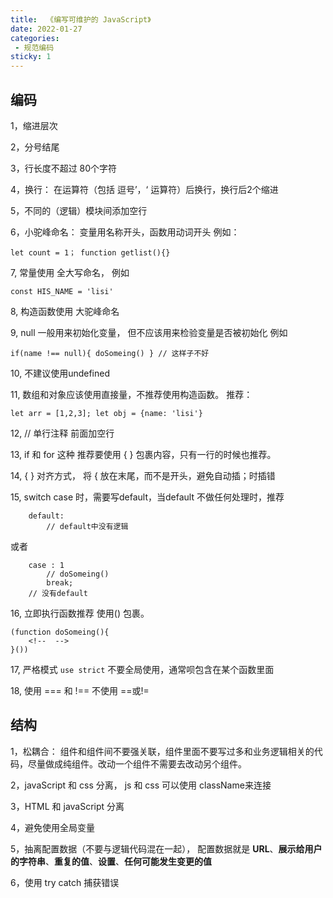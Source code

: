 ```yaml
---
title:  《编写可维护的 JavaScript》
date: 2022-01-27
categories: 
 - 规范编码
sticky: 1
---
```

<Boxx type='tip' />

## 编码

1，缩进层次

2，分号结尾

3，行长度不超过 80个字符

4，换行：  在运算符（包括 逗号’，‘ 运算符）后换行，换行后2个缩进

5，不同的（逻辑）模块间添加空行

6，小驼峰命名： 变量用名称开头，函数用动词开头 例如： 
```
let count = 1； function getlist(){}
```

7, 常量使用 全大写命名， 例如 
```
const HIS_NAME = 'lisi'
```

8, 构造函数使用 大驼峰命名

9, null 一般用来初始化变量， 但不应该用来检验变量是否被初始化 例如 
```
if(name !== null){ doSomeing() } // 这样子不好 
```

10, 不建议使用undefined

11, 数组和对象应该使用直接量，不推荐使用构造函数。 推荐： 
```
let arr = [1,2,3]; let obj = {name: 'lisi'}
```

12, // 单行注释 前面加空行

13, if 和 for 这种 推荐要使用 { } 包裹内容，只有一行的时候也推荐。 

14, { } 对齐方式， 将 { 放在末尾，而不是开头，避免自动插；时插错

15, switch case 时，需要写default，当default 不做任何处理时，推荐 
``` 
    default:  
        // default中没有逻辑 
```

或者

```
    case : 1
        // doSomeing()
        break;
    // 没有default
```

16, 立即执行函数推荐 使用() 包裹。

```
(function doSomeing(){
    <!--  -->
}())
```

17, 严格模式  ```use strict``` 不要全局使用，通常呗包含在某个函数里面

18, 使用 === 和 !== 不使用 ==或!=



## 结构

1，松耦合： 组件和组件间不要强关联，组件里面不要写过多和业务逻辑相关的代码，尽量做成纯组件。改动一个组件不需要去改动另个组件。

2，javaScript 和 css 分离， js 和 css 可以使用 className来连接

3，HTML 和 javaScript 分离

4，避免使用全局变量

5，抽离配置数据（不要与逻辑代码混在一起）， 配置数据就是 **URL**、**展示给用户的字符串**、**重复的值**、**设置**、**任何可能发生变更的值**

6，使用 try catch 捕获错误
